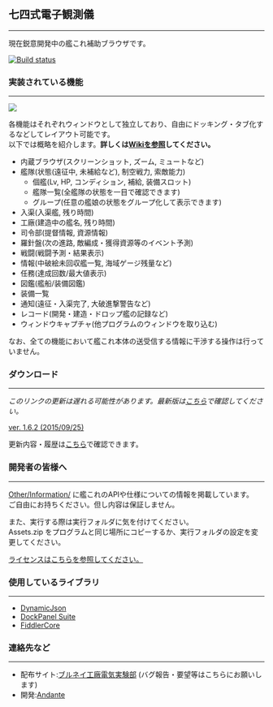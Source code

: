 
## 七四式電子観測儀
---

現在鋭意開発中の艦これ補助ブラウザです。  

[![Build status](https://ci.appveyor.com/api/projects/status/7jciq1cqj6qto3ij/branch/makai)](https://ci.appveyor.com/project/tsanie/electronicobserver/branch/makai/artifacts)

### 実装されている機能
---

![](https://github.com/andanteyk/ElectronicObserver/wiki/media/mainimage2.png)

各機能はそれぞれウィンドウとして独立しており、自由にドッキング・タブ化するなどしてレイアウト可能です。  
以下では概略を紹介します。**詳しくは[Wikiを参照](https://github.com/andanteyk/ElectronicObserver/wiki)してください。**  

* 内蔵ブラウザ(スクリーンショット, ズーム, ミュートなど)
* 艦隊(状態(遠征中, 未補給など), 制空戦力, 索敵能力)
    * 個艦(Lv, HP, コンディション, 補給, 装備スロット)
    * 艦隊一覧(全艦隊の状態を一目で確認できます)
    * グループ(任意の艦娘の状態をグループ化して表示できます)
* 入渠(入渠艦, 残り時間)
* 工廠(建造中の艦名, 残り時間)
* 司令部(提督情報, 資源情報)
* 羅針盤(次の進路, 敵編成・獲得資源等のイベント予測)
* 戦闘(戦闘予測・結果表示)
* 情報(中破絵未回収艦一覧, 海域ゲージ残量など)
* 任務(達成回数/最大値表示)
* 図鑑(艦船/装備図鑑)
* 装備一覧
* 通知(遠征・入渠完了, 大破進撃警告など)
* レコード(開発・建造・ドロップ艦の記録など)
* ウィンドウキャプチャ(他プログラムのウィンドウを取り込む)

なお、全ての機能において艦これ本体の送受信する情報に干渉する操作は行っていません。

### ダウンロード
---

*このリンクの更新は遅れる可能性があります。最新版は[こちら](http://electronicobserver.blog.fc2.com/)で確認してください。*  

[ver. 1.6.2 (2015/09/25)](http://bit.ly/1jeo4gy)  

更新内容・履歴は[こちら](https://github.com/andanteyk/ElectronicObserver/wiki/ChangeLog)で確認できます。  

### 開発者の皆様へ
---

[Other/Information/](https://github.com/andanteyk/ElectronicObserver/tree/develop/ElectronicObserver/Other/Information) に艦これのAPIや仕様についての情報を掲載しています。  
ご自由にお持ちください。但し内容は保証しません。  

また、実行する際は実行フォルダに気を付けてください。  
Assets.zip をプログラムと同じ場所にコピーするか、実行フォルダの設定を変更してください。

[ライセンスはこちらを参照してください。](https://github.com/andanteyk/ElectronicObserver/blob/master/LICENSE)  

### 使用しているライブラリ
---

* [DynamicJson](http://dynamicjson.codeplex.com/)
* [DockPanel Suite](http://dockpanelsuite.com/)
* [FiddlerCore](http://www.telerik.com/fiddler/fiddlercore)

### 連絡先など
---

* 配布サイト:[ブルネイ工廠電気実験部](http://electronicobserver.blog.fc2.com/) (バグ報告・要望等はこちらにお願いします)
* 開発:[Andante](https://twitter.com/andanteyk)
